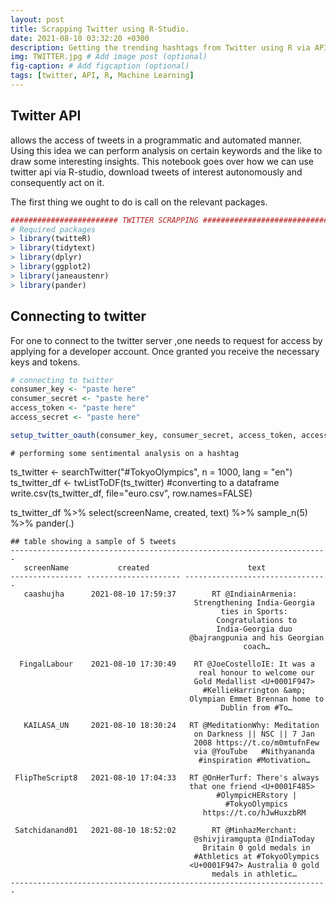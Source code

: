 ```yaml
---
layout: post
title: Scrapping Twitter using R-Studio.
date: 2021-08-10 03:32:20 +0300
description: Getting the trending hashtags from Twitter using R via API. # Add post description (optional)
img: TWITTER.jpg # Add image post (optional)
fig-caption: # Add figcaption (optional)
tags: [twitter, API, R, Machine Learning]
---
```

## Twitter API
allows the access of tweets in a programmatic and automated manner.
Using this idea we can perform analysis on certain keywords and the like to
draw some interesting insights. This notebook goes over how we can use twitter api via R-studio,
download tweets of interest autonomously and consequently act on it.

The first thing we ought to do is call on the relevant packages.
```r
######################## TWITTER SCRAPPING ###################################
# Required packages
> library(twitteR)
> library(tidytext)
> library(dplyr)
> library(ggplot2)
> library(janeaustenr)
> library(pander)
```
## Connecting to twitter
For one to connect to the twitter server ,one needs to request for access by applying for a developer account. Once granted you receive the necessary keys and tokens.
```r
# connecting to twitter
consumer_key <- "paste here"
consumer_secret <- "paste here"
access_token <- "paste here"
access_secret <- "paste here"

setup_twitter_oauth(consumer_key, consumer_secret, access_token, access_secret)
```    
```    
# performing some sentimental analysis on a hashtag
```
ts_twitter <- searchTwitter("#TokyoOlympics", n = 1000, lang = "en")
ts_twitter_df <- twListToDF(ts_twitter) #converting to a dataframe
write.csv(ts_twitter_df, file="euro.csv", row.names=FALSE)

ts_twitter_df %>% select(screenName, created, text) %>% sample_n(5) %>% pander(.)
```
## table showing a sample of 5 tweets 
-----------------------------------------------------------------------
   screenName           created                      text              
---------------- --------------------- --------------------------------
   caashujha      2021-08-10 17:59:37        RT @IndiainArmenia:       
                                         Strengthening India-Georgia   
                                               ties in Sports:         
                                              Congratulations to       
                                              India-Georgia duo        
                                        @bajrangpunia and his Georgian 
                                                    coach…             

  FingalLabour    2021-08-10 17:30:49    RT @JoeCostelloIE: It was a   
                                          real honour to welcome our   
                                         Gold Medallist <U+0001F947>   
                                           #KellieHarrington &amp;     
                                        Olympian Emmet Brennan home to 
                                               Dublin from #To…        

   KAILASA_UN     2021-08-10 18:30:24   RT @MeditationWhy: Meditation  
                                         on Darkness || NSC || 7 Jan   
                                         2008 https://t.co/m0mtufnFew  
                                         via @YouTube   #Nithyananda   
                                          #inspiration #Motivation…    

 FlipTheScript8   2021-08-10 17:04:33   RT @OnHerTurf: There's always  
                                        that one friend <U+0001F485>   
                                              #OlympicHERstory |       
                                                #TokyoOlympics         
                                           https://t.co/hJwHuxzbRM     

 Satchidanand01   2021-08-10 18:52:02        RT @MinhazMerchant:       
                                         @shivjiramgupta @IndiaToday   
                                           Britain 0 gold medals in    
                                         #Athletics at #TokyoOlympics  
                                        <U+0001F947> Australia 0 gold  
                                             medals in athletic…       
-----------------------------------------------------------------------
